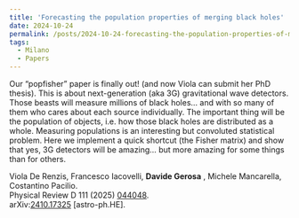 ```yaml
---
title: 'Forecasting the population properties of merging black holes'
date: 2024-10-24
permalink: /posts/2024-10-24-forecasting-the-population-properties-of-merging-black-holes
tags:
  - Milano
  - Papers
---
```


Our “popfisher” paper is finally out! (and now Viola can submit her PhD thesis). This is about next-generation (aka 3G) gravitational wave detectors. Those beasts will measure millions of black holes… and with so many of them who cares about each source individually. The important thing will be the population of objects, i.e. how those black holes are distributed as a whole. Measuring populations is an interesting but convoluted statistical problem. Here we implement a quick shortcut (the Fisher matrix) and show that yes, 3G detectors will be amazing… but more amazing for some things than for others.

Viola De Renzis, Francesco Iacovelli, **Davide Gerosa** , Michele Mancarella, Costantino Pacilio.  
Physical Review D 111 (2025) [044048](<https://journals.aps.org/prd/abstract/10.1103/PhysRevD.111.044048>).  
arXiv:[](<https://arxiv.org/abs/2204.00026>)[](<https://arxiv.org/abs/2204.03423>)[2410.17325](<https://arxiv.org/abs/2410.17325>) [astro-ph.HE].

